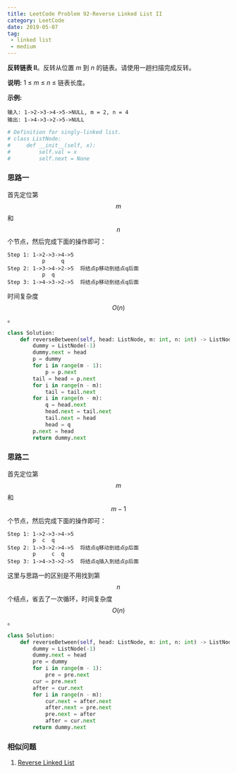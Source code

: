 ```yaml
---
title: LeetCode Problem 92-Reverse Linked List II
category: LeetCode
date: 2019-05-07
tag:
 - linked list
 - medium
---
```


**反转链表 II**。反转从位置 *m* 到 *n* 的链表。请使用一趟扫描完成反转。

**说明:**
1 ≤ *m* ≤ *n* ≤ 链表长度。

**示例:**

```
输入: 1->2->3->4->5->NULL, m = 2, n = 4
输出: 1->4->3->2->5->NULL
```

<!-- more -->

```python
# Definition for singly-linked list.
# class ListNode:
#     def __init__(self, x):
#         self.val = x
#         self.next = None
```

### 思路一

首先定位第 $$m$$ 和 $$n$$ 个节点，然后完成下面的操作即可：

```
Step 1: 1->2->3->4->5
           p     q
Step 2: 1->3->4->2->5  将结点p移动到结点q后面
           p  q
Step 3: 1->4->3->2->5  将结点p移动到结点q后面
```

时间复杂度 $$O(n)​$$。

```python
class Solution:
    def reverseBetween(self, head: ListNode, m: int, n: int) -> ListNode:
        dummy = ListNode(-1)
        dummy.next = head
        p = dummy
        for i in range(m - 1):
            p = p.next
        tail = head = p.next
        for i in range(n - m):
            tail = tail.next
        for i in range(n - m):
            q = head.next
            head.next = tail.next
            tail.next = head
            head = q
        p.next = head
        return dummy.next
```

### 思路二

首先定位第 $$m$$ 和 $$m-1$$ 个节点，然后完成下面的操作即可：

```
Step 1: 1->2->3->4->5
        p  c  q
Step 2: 1->3->2->4->5  将结点q移动到结点p后面
        p     c  q
Step 3: 1->4->3->2->5  将结点q插入到结点p后面
```

这里与思路一的区别是不用找到第 $$n$$ 个结点，省去了一次循环，时间复杂度 $$O(n)$$。

```python
class Solution:
    def reverseBetween(self, head: ListNode, m: int, n: int) -> ListNode:
        dummy = ListNode(-1)
        dummy.next = head
        pre = dummy
        for i in range(m - 1):
            pre = pre.next
        cur = pre.next
        after = cur.next
        for i in range(n - m):
            cur.next = after.next
            after.next = pre.next
            pre.next = after
            after = cur.next
        return dummy.next
```

### 相似问题

1. [Reverse Linked List](https://leetcode.com/problems/reverse-linked-list/)
